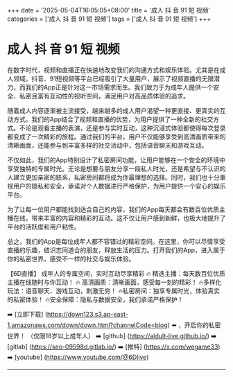 +++
date = '2025-05-04T16:05:05+08:00'
title = '成人 抖 音 91 短 视频'
categories = ['成人 抖 音 91 短 视频']
tags = ['成人 抖 音 91 短 视频']
+++

# 成人 抖 音 91 短 视频

在数字时代，视频和直播正在快速地改变我们的沟通方式和娱乐体验。尤其是在成人领域，抖音、91短视频等平台已经吸引了大量用户，展示了视频直播的无限潜力，而我们的App正是针对这一市场需求而生。我们致力于为成年人提供一个安全、私密且富有互动性的视听空间，满足用户对高品质体验的追求。

随着成人内容逐渐被主流接受，越来越多的成人用户渴望一种更直接、更真实的互动方式。我们的App结合了视频和直播的优势，为用户提供了一种全新的社交方式。不论是观看主播的表演，还是参与实时互动，这种沉浸式体验都使得每次登录都变成了一次精彩的旅程。通过我们的平台，用户不仅能够享受到高清画质带来的清晰画面，还能参与到丰富多样的社交活动中，包括语音聊天和游戏互动。

不仅如此，我们的App特别设计了私密房间功能，让用户能够在一个安全的环境中享受独特的专属时光。无论是想要与朋友分享一段私人时光，还是希望与不认识的人建立更加亲密的联系，私密房间都将成为你最理想的选择。同时，我们也十分重视用户的隐私和安全，承诺对个人数据进行严格保护，为用户提供一个安心的娱乐平台。

为了让每一位用户都能找到适合自己的内容，我们的App每天都会有数百位优质主播在线，带来丰富的内容和精彩的互动。这不仅让用户感到新鲜，也极大地提升了平台的活跃度和用户粘性。

总之，我们的App是每位成年人都不容错过的精彩空间。在这里，你可以尽情享受直播的乐趣，结识志同道合的朋友，释放生活的压力。打开我们的App，进入属于你的私密世界，感受不一样的社交与娱乐体验。

【6D直播】
成年人的专属空间，实时互动尽享精彩
🔥 精选主播：每天数百位优质主播在线随时与你互动！
🔥 高清画质：清晰画面，感受每一刻的精彩！
🔥多样化玩法：语音聊天、游戏互动，刺激无穷！
🔥私密房间：独享专属时光，体验真实的私密体验！
🔥安全保障：隐私与数据安全，我们承诺严格保护！

➡️ [立即下载] (https://down123.s3.ap-east-1.amazonaws.com/down/down.html?channelCode=blog) ⬅️ ，开启你的私密世界！
（仅限18岁以上成年人）
➡️ [github] (https://aldult-live.github.io/)
➡️ [gitlab] (https://seo-09598d.gitlab.io/)
➡️ [推特] (https://x.com/wegame33)
➡️ [youtube] (https://www.youtube.com/@6Dlive)

---
